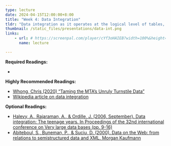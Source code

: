 ```yaml
---
type: lecture
date: 2024-04-15T12:00:00+8:00
title: "Week 4: Data Integration"
tldr: "Data integration as it operates at the logical level of tables, and data that feed into user interfaces."
thumbnail: /static_files/presentations/data-int.png
links:
    - url: # https://screenpal.com/player/cYf3oHAIEB?width=100%&height=100%&ff=1&title=0&embed=1
      name: lecture

---
```

**Required Readings:**  
- <!--[Course Content]({{ site.baseurl }}/content/data-integration.html)-->

**Highly Recommended Readings:**
- [Whong, Chris (2020) “Taming the MTA’s Unruly Turnstile Data”](https://medium.com/qri-io/taming-the-mtas-unruly-turnstile-data-c945f5f96ba0)
- [Wikipedia article on data integration](https://en.wikipedia.org/wiki/Data_integration)

**Optional Readings:**
- [Halevy, A., Rajaraman, A., & Ordille, J. (2006, September). Data integration: The teenage years. In Proceedings of the 32nd international conference on Very large data bases (pp. 9-16)](https://www.cin.ufpe.br/~if696/referencias/integracao/_Data_Integration-The_Teenage_Years.pdf)
- [Abiteboul, S., Buneman, P., & Suciu, D. (2000). Data on the Web: from relations to semistructured data and XML. Morgan Kaufmann](https://github.com/adam3smith/lis546_Sp24/raw/master/content/readings/Data-on-the-Web-Skeleton.pdf)
